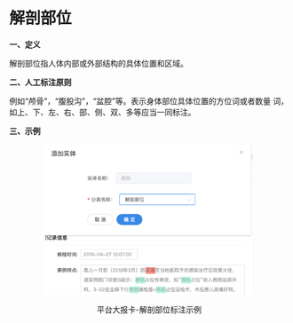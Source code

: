 # 解剖部位

**一、定义**

&#x20;   解剖部位指人体内部或外部结构的具体位置和区域。

**二、人工标注原则**

&#x20;   例如“颅骨”，“腹股沟”，“盆腔”等。表示身体部位具体位置的方位词或者数量 词，如上、下、左、右、部、侧、双、多等应当一同标注。

**三、示例**

<div align="center">

<figure><img src="../../.gitbook/assets/image (7).png" alt="" width="375"><figcaption><p>平台大报卡-解剖部位标注示例</p></figcaption></figure>

</div>


